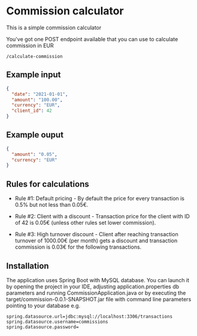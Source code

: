 # Commission calculator

This is a simple commission calculator

You've got one POST endpoint available that you can use to calculate commission in EUR

```
/calculate-commission
```


## Example input
```json
{
  "date": "2021-01-01",
  "amount": "100.00",
  "currency": "EUR",
  "client_id": 42
}
```

## Example ouput
```json
{
  "amount": "0.05",
  "currency": "EUR"
}
```

## Rules for calculations

- Rule #1: Default pricing - By default the price for every transaction is 0.5% but not less than 0.05€.

- Rule #2: Client with a discount - Transaction price for the client with ID of 42 is 0.05€ (unless other rules set lower commission).

- Rule #3: High turnover discount - Client after reaching transaction turnover of 1000.00€ (per month) gets a discount and transaction commission is 0.03€ for the following transactions.

## Installation

The application uses Spring Boot with MySQL database. You can launch it by opening the project in your IDE, adjusting application.properties db parameters and running CommissionApplication.java or by executing the target/commission-0.0.1-SNAPSHOT.jar file with command line parameters pointing to your database e.g.

```properties
spring.datasource.url=jdbc:mysql://localhost:3306/transactions
spring.datasource.username=commissions
spring.datasource.password=
```